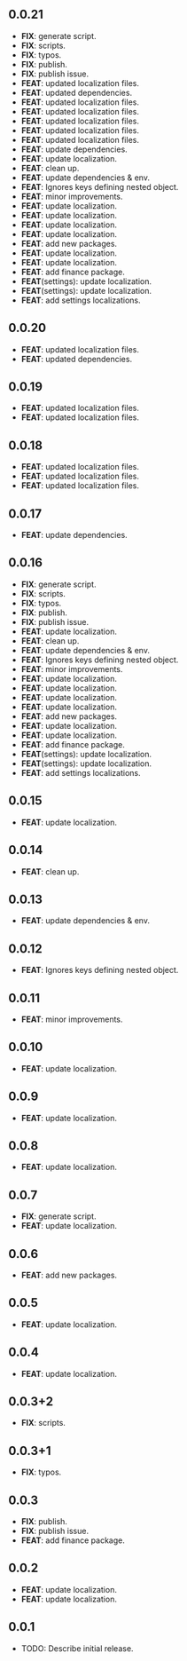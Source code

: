 ## 0.0.21

 - **FIX**: generate script.
 - **FIX**: scripts.
 - **FIX**: typos.
 - **FIX**: publish.
 - **FIX**: publish issue.
 - **FEAT**: updated localization files.
 - **FEAT**: updated dependencies.
 - **FEAT**: updated localization files.
 - **FEAT**: updated localization files.
 - **FEAT**: updated localization files.
 - **FEAT**: updated localization files.
 - **FEAT**: updated localization files.
 - **FEAT**: update dependencies.
 - **FEAT**: update localization.
 - **FEAT**: clean up.
 - **FEAT**: update dependencies & env.
 - **FEAT**: Ignores keys defining nested object.
 - **FEAT**: minor improvements.
 - **FEAT**: update localization.
 - **FEAT**: update localization.
 - **FEAT**: update localization.
 - **FEAT**: update localization.
 - **FEAT**: add new packages.
 - **FEAT**: update localization.
 - **FEAT**: update localization.
 - **FEAT**: add finance package.
 - **FEAT**(settings): update localization.
 - **FEAT**(settings): update localization.
 - **FEAT**: add settings localizations.

## 0.0.20

 - **FEAT**: updated localization files.
 - **FEAT**: updated dependencies.

## 0.0.19

 - **FEAT**: updated localization files.
 - **FEAT**: updated localization files.

## 0.0.18

 - **FEAT**: updated localization files.
 - **FEAT**: updated localization files.
 - **FEAT**: updated localization files.

## 0.0.17

 - **FEAT**: update dependencies.

## 0.0.16

 - **FIX**: generate script.
 - **FIX**: scripts.
 - **FIX**: typos.
 - **FIX**: publish.
 - **FIX**: publish issue.
 - **FEAT**: update localization.
 - **FEAT**: clean up.
 - **FEAT**: update dependencies & env.
 - **FEAT**: Ignores keys defining nested object.
 - **FEAT**: minor improvements.
 - **FEAT**: update localization.
 - **FEAT**: update localization.
 - **FEAT**: update localization.
 - **FEAT**: update localization.
 - **FEAT**: add new packages.
 - **FEAT**: update localization.
 - **FEAT**: update localization.
 - **FEAT**: add finance package.
 - **FEAT**(settings): update localization.
 - **FEAT**(settings): update localization.
 - **FEAT**: add settings localizations.

## 0.0.15

 - **FEAT**: update localization.

## 0.0.14

 - **FEAT**: clean up.

## 0.0.13

 - **FEAT**: update dependencies & env.

## 0.0.12

 - **FEAT**: Ignores keys defining nested object.

## 0.0.11

 - **FEAT**: minor improvements.

## 0.0.10

 - **FEAT**: update localization.

## 0.0.9

 - **FEAT**: update localization.

## 0.0.8

 - **FEAT**: update localization.

## 0.0.7

 - **FIX**: generate script.
 - **FEAT**: update localization.

## 0.0.6

 - **FEAT**: add new packages.

## 0.0.5

 - **FEAT**: update localization.

## 0.0.4

 - **FEAT**: update localization.

## 0.0.3+2

 - **FIX**: scripts.

## 0.0.3+1

 - **FIX**: typos.

## 0.0.3

 - **FIX**: publish.
 - **FIX**: publish issue.
 - **FEAT**: add finance package.

## 0.0.2

 - **FEAT**: update localization.
 - **FEAT**: update localization.

## 0.0.1

* TODO: Describe initial release.
